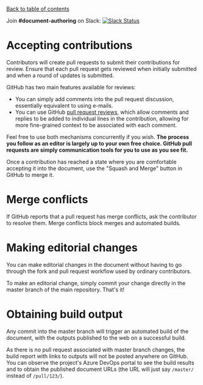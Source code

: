 [Back to table of contents](README.md)

Join **#document-authoring** on Slack: [![Slack Status](https://dashif-slack.azurewebsites.net/badge.svg)](https://dashif-slack.azurewebsites.net)

# Accepting contributions

Contributors will create pull requests to submit their contributions for review. Ensure that each pull request gets reviewed when initially submitted and when a round of updates is submitted.

GitHub has two main features available for reviews:

* You can simply add comments into the pull request discussion, essentially equivalent to using e-mails.
* You can use GitHub [pull request reviews](https://help.github.com/articles/about-pull-request-reviews/), which allow comments and replies to be added to individual lines in the contribution, allowing for more fine-grained context to be associated with each comment.

Feel free to use both mechanisms concurrently if you wish. **The process you follow as an editor is largely up to your own free choice. GitHub pull requests are simply communication tools for you to use as you see fit.**

Once a contribution has reached a state where you are comfortable accepting it into the document, use the "Squash and Merge" button in GitHub to merge it.

# Merge conflicts

If GitHub reports that a pull request has merge conflicts, ask the contributor to resolve them. Merge conflicts block merges and automated builds.

# Making editorial changes

You can make editorial changes in the document without having to go through the fork and pull request workflow used by ordinary contributors.

To make an editorial change, simply commit your change directly in the master branch of the main repository. That's it!

# Obtaining build output

Any commit into the master branch will trigger an automated build of the document, with the outputs published to the web on a successful build.

As there is no pull request associated with master branch changes, the build report with links to outputs will not be posted anywhere on GitHub. You can observe the project's Azure DevOps portal to see the build results and to obtain the published document URLs (the URL will just say `/master/` instead of `/pull/123/`).